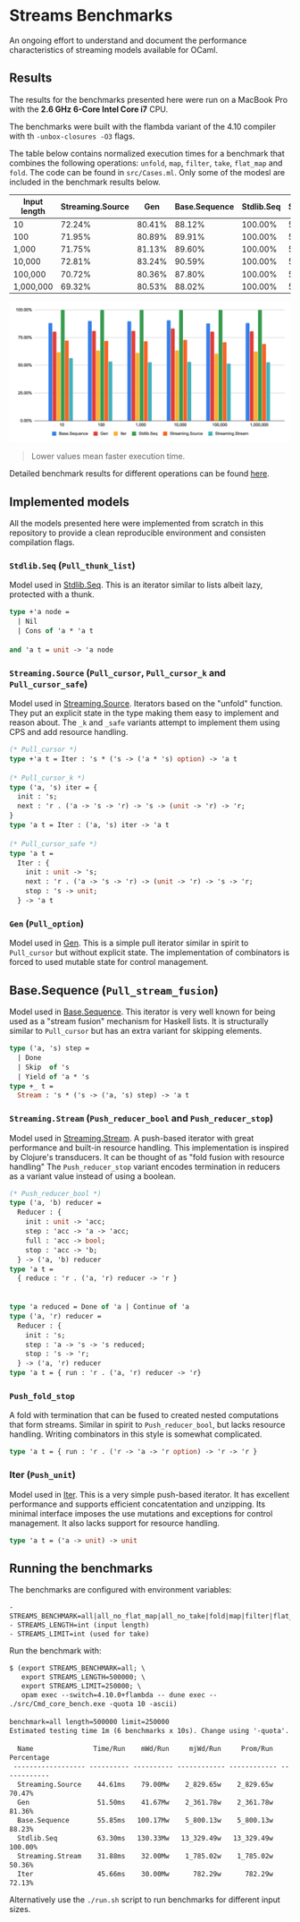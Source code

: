 # Streams Benchmarks

An ongoing effort to understand and document the performance characteristics of streaming models available for OCaml.


## Results

The results for the benchmarks presented here were run on a MacBook Pro with the **2.6 GHz 6-Core Intel Core i7** CPU.

The benchmarks were built with the flambda variant of the 4.10 compiler with th `-unbox-closures -O3` flags.

The table below contains normalized execution times for a benchmark that combines the following operations: `unfold`, `map`, `filter`, `take`, `flat_map` and `fold`. The code can be found in `src/Cases.ml`. Only some of the modesl are included in the benchmark results below.

  
|Input length|Streaming.Source| Gen    |Base.Sequence|Stdlib.Seq|Streaming.Stream| Iter   |
|------------|----------------|--------|-------------|----------|----------------|--------|
| 10         | 72.24%         | 80.41% | 88.12%      | 100.00%  | 56.57%         | 61.61% |
| 100        | 71.95%         | 80.89% | 89.91%      | 100.00%  | 53.43%         | 63.19% |
| 1,000      | 71.75%         | 81.13% | 89.60%      | 100.00%  | 52.88%         | 61.02% |
| 10,000     | 72.81%         | 83.24% | 90.59%      | 100.00%  | 52.96%         | 63.44% |
| 100,000    | 70.72%         | 80.36% | 87.80%      | 100.00%  | 51.51%         | 60.41% |
| 1,000,000  | 69.32%         | 80.53% | 88.02%      | 100.00%  | 52.63%         | 62.49% |

![image](./results/all-1591727671.png)

> Lower values mean faster execution time.

 Detailed benchmark results for different operations can be found [here](https://docs.google.com/spreadsheets/d/1OdlEwwunb4ibhHgkwR0I4cRIgOIOHqXRZTtxtoTd6JE/edit?usp=sharing).

## Implemented models

All the models presented here were implemented from scratch in this repository
to provide a clean reproducible environment and consisten compilation flags.

### `Stdlib.Seq` (`Pull_thunk_list`)
Model used in [Stdlib.Seq](https://github.com/ocaml/ocaml/blob/4.10/stdlib/seq.mli). This is an iterator similar to lists albeit lazy,
protected with a thunk.

```ocaml
type +'a node =
  | Nil
  | Cons of 'a * 'a t

and 'a t = unit -> 'a node
```

### `Streaming.Source` (`Pull_cursor`, `Pull_cursor_k` and `Pull_cursor_safe`)
Model used in [Streaming.Source](https://github.com/odis-labs/streaming).
Iterators based on the "unfold" function. They put an explicit state in the
type making them easy to implement and reason about. The `_k` and `_safe`
variants attempt to implement them using CPS and add resource handling.

```ocaml
(* Pull_cursor *)
type +'a t = Iter : 's * ('s -> ('a * 's) option) -> 'a t

(* Pull_cursor_k *)
type ('a, 's) iter = {
  init : 's;
  next : 'r . ('a -> 's -> 'r) -> 's -> (unit -> 'r) -> 'r;
}
type 'a t = Iter : ('a, 's) iter -> 'a t

(* Pull_cursor_safe *)
type 'a t =
  Iter : {
    init : unit -> 's;
    next : 'r . ('a -> 's -> 'r) -> (unit -> 'r) -> 's -> 'r;
    stop : 's -> unit;
  } -> 'a t
```

### `Gen` (`Pull_option`)
Model used in [Gen](https://github.com/c-cube/gen). This is a simple pull iterator similar in spirit to `Pull_cursor` but without explicit state. The implementation of combinators is forced to used mutable state for control management.

## Base.Sequence (`Pull_stream_fusion`)
Model used in
[Base.Sequence](https://github.com/janestreet/base/blob/v0.14.0/src/sequence.mli).
This iterator is very well known for being used as a "stream fusion" mechanism
for Haskell lists. It is structurally similar to `Pull_cursor` but has an extra
variant for skipping elements.

```ocaml
type ('a, 's) step =
  | Done
  | Skip  of 's
  | Yield of 'a * 's
type +_ t =
  Stream : 's * ('s -> ('a, 's) step) -> 'a t
```

### `Streaming.Stream` (`Push_reducer_bool` and `Push_reducer_stop`)
Model used in [Streaming.Stream](https://github.com/odis-labs/streaming). A
push-based iterator with great performance and built-in resource handling. This
implementation is inspired by Clojure's transducers. It can be thought of as
"fold fusion with resource handling" The `Push_reducer_stop` variant encodes
termination in reducers as a variant value instead of using a boolean.

```ocaml
(* Push_reducer_bool *)
type ('a, 'b) reducer =
  Reducer : {
    init : unit -> 'acc;
    step : 'acc -> 'a -> 'acc;
    full : 'acc -> bool;
    stop : 'acc -> 'b;
  } -> ('a, 'b) reducer
type 'a t =
  { reduce : 'r . ('a, 'r) reducer -> 'r }


type 'a reduced = Done of 'a | Continue of 'a
type ('a, 'r) reducer =
  Reducer : {
    init : 's;
    step : 'a -> 's -> 's reduced;
    stop : 's -> 'r;
  } -> ('a, 'r) reducer
type 'a t = { run : 'r . ('a, 'r) reducer -> 'r}
```

### `Push_fold_stop`
A fold with termination that can be fused to created nested computations that
form streams. Similar in spirit to `Push_reducer_bool`, but lacks resource
handling. Writing combinators in this style is somewhat complicated.

```ocaml
type 'a t = { run : 'r . ('r -> 'a -> 'r option) -> 'r -> 'r }
```


### Iter (`Push_unit`)
Model used in [Iter](https://github.com/c-cube/iter). This is a very simple
push-based iterator. It has excellent performance and supports efficient
concatentation and unzipping. Its minimal interface imposes the use mutations
and exceptions for control management. It also lacks support for resource
handling.

```ocaml
type 'a t = ('a -> unit) -> unit
```

## Running the benchmarks

The benchmarks are configured with environment variables:

```
- STREAMS_BENCHMARK=all|all_no_flat_map|all_no_take|fold|map|filter|flat_map|take
- STREAMS_LENGTH=int (input length)
- STREAMS_LIMIT=int (used for take)
```

Run the benchmark with:

```
$ (export STREAMS_BENCHMARK=all; \
   export STREAMS_LENGTH=500000; \
   export STREAMS_LIMIT=250000; \
   opam exec --switch=4.10.0+flambda -- dune exec -- ./src/Cmd_core_bench.exe -quota 10 -ascii)

benchmark=all length=500000 limit=250000
Estimated testing time 1m (6 benchmarks x 10s). Change using '-quota'.

  Name               Time/Run    mWd/Run     mjWd/Run     Prom/Run   Percentage
 ------------------ ---------- ---------- ------------ ------------ ------------
  Streaming.Source    44.61ms    79.00Mw    2_829.65w    2_829.65w       70.47%
  Gen                 51.50ms    41.67Mw    2_361.78w    2_361.78w       81.36%
  Base.Sequence       55.85ms   100.17Mw    5_800.13w    5_800.13w       88.23%
  Stdlib.Seq          63.30ms   130.33Mw   13_329.49w   13_329.49w      100.00%
  Streaming.Stream    31.88ms    32.00Mw    1_785.02w    1_785.02w       50.36%
  Iter                45.66ms    30.00Mw      782.29w      782.29w       72.13%
```

Alternatively use the `./run.sh` script to run benchmarks for different input sizes.
